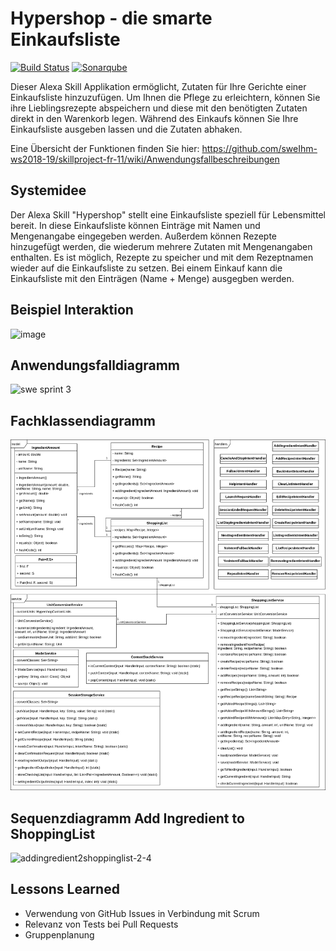# Hypershop - die smarte Einkaufsliste
[![Build Status](https://travis-ci.org/sweIhm-ws2018-19/skillproject-fr-11.svg?branch=master)](https://travis-ci.org/sweIhm-ws2018-19/skillproject-fr-11)
[![Sonarqube](https://sonarcloud.io/api/project_badges/measure?project=edu.hm.cs.seng%3Ahypershop&metric=alert_status)](https://sonarcloud.io/dashboard?id=edu.hm.cs.seng%3Ahypershop)

Dieser Alexa Skill Applikation ermöglicht, Zutaten für Ihre Gerichte einer Einkaufsliste hinzuzufügen.
Um Ihnen die Pflege zu erleichtern, können Sie ihre Lieblingsrezepte abspeichern und diese mit den benötigten Zutaten direkt in den Warenkorb legen.
Während des Einkaufs können Sie Ihre Einkaufsliste ausgeben lassen und die Zutaten abhaken.

Eine Übersicht der Funktionen finden Sie hier:
https://github.com/sweIhm-ws2018-19/skillproject-fr-11/wiki/Anwendungsfallbeschreibungen

## Systemidee
Der Alexa Skill "Hypershop" stellt eine Einkaufsliste speziell für Lebensmittel bereit. In diese Einkaufsliste können Einträge mit Namen und Mengenangabe eingegeben werden. Außerdem können Rezepte hinzugefügt werden, die wiederum mehrere Zutaten mit Mengenangaben enthalten. Es ist möglich, Rezepte zu speicher und mit dem Rezeptnamen wieder auf die Einkaufsliste zu setzen. Bei einem Einkauf kann die Einkaufsliste mit den Einträgen (Name + Menge) ausgegben werden.

## Beispiel Interaktion
![image](https://user-images.githubusercontent.com/43847839/49254042-7692c700-f428-11e8-9b97-908eef5ab7da.png)

## Anwendungsfalldiagramm
![swe sprint 3](https://user-images.githubusercontent.com/43847839/50737379-c6537380-11c8-11e9-911f-cd98f8698407.png)

## Fachklassendiagramm
![classes](https://raw.githubusercontent.com/sweIhm-ws2018-19/skillproject-fr-11/b34f33509f16b56f7c14fa30c1e1f9d9a2e4e4c0/05-Sprint3/class-diagram.png)

## Sequenzdiagramm Add Ingredient to ShoppingList
![addingredient2shoppinglist-2-4](https://user-images.githubusercontent.com/43875688/49247707-33305c80-f418-11e8-83f5-902d41aaae08.png)

## Lessons Learned
- Verwendung von GitHub Issues in Verbindung mit Scrum
- Relevanz von Tests bei Pull Requests
- Gruppenplanung
